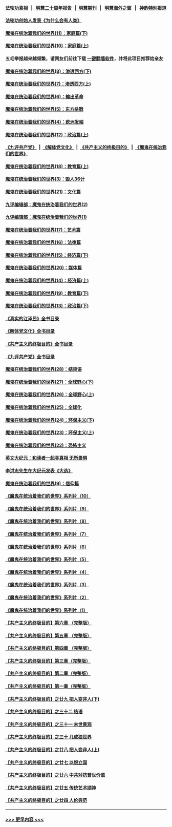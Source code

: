 #### [法轮功真相](https://github.com/gfw-breaker/truth/blob/master/README.md?t=0) &nbsp;&nbsp;|&nbsp;&nbsp; [明慧二十周年报告](https://github.com/gfw-breaker/mh-reports/blob/master/README.md?t=0) &nbsp;&nbsp;|&nbsp;&nbsp;[明慧期刊](https://github.com/gfw-breaker/mh-qikan) &nbsp;&nbsp;|&nbsp;&nbsp; [明慧海外之窗](https://github.com/gfw-breaker/mh-news/blob/master/README.md?t=0) &nbsp;&nbsp;|&nbsp;&nbsp; [神韵特别报道](https://github.com/gfw-breaker/mh-news/blob/master/shenyun.md?t=0)
#### [法轮功创始人发表《为什么会有人类》](../pages/nsc422/n13912117.md?t=02110344) 
#### [魔鬼在统治着我们的世界(11)：家庭篇(下)](../pages/nsc422/n10440961.md?t=02110344) 
#### [魔鬼在统治着我们的世界(10)：家庭篇(上)](../pages/nsc422/n10435448.md?t=02110344) 
#### 五毛举报越来越频繁，请网友们前往下载 [一键翻墙软件](https://github.com/gfw-breaker/ssr-accounts)，并将此项目推荐给亲友
#### [魔鬼在统治着我们的世界(8)：渗透西方(下)](../pages/nsc422/n10429603.md?t=02110344) 
#### [魔鬼在统治着我们的世界(7)：渗透西方(上)](../pages/nsc422/n10426013.md?t=02110344) 
#### [魔鬼在统治着我们的世界(6)：输出革命](../pages/nsc422/n10421536.md?t=02110344) 
#### [魔鬼在统治着我们的世界(5)：东方杀戮](../pages/nsc422/n10417707.md?t=02110344) 
#### [魔鬼在统治着我们的世界(4)：欧洲发端](../pages/nsc422/n10414890.md?t=02110344) 
#### [魔鬼在统治着我们的世界(12)：政治篇(上)](../pages/nsc422/n10444576.md?t=02110344) 
#### [《九评共产党》](https://github.com/begood0513/9ping.md/blob/master/README.md) &nbsp;|&nbsp; [《解体党文化》](../../../../jtdwh.md/blob/master/README.md)  &nbsp;|&nbsp; [《共产主义的终极目的》](../../../../gczydzjmd.md/blob/master/README.md) &nbsp;|&nbsp; [《魔鬼在统治我们的世界》](../../../../mgztzwmdsj.md/blob/master/README.md) 
#### [魔鬼在统治着我们的世界(18)：教育篇(上)](../pages/nsc422/n10526970.md?t=02110344) 
#### [魔鬼在统治着我们的世界(3)：毁人36计](../pages/nsc422/n10411583.md?t=02110344) 
#### [魔鬼在统治着我们的世界(21)：文化篇](../pages/nsc422/n10597706.md?t=02110344) 
#### [九评编辑部：魔鬼在统治着我们的世界(2)](../pages/nsc422/n10410036.md?t=02110344) 
#### [九评编辑部：魔鬼在统治着我们的世界(1)](../pages/nsc422/n10406825.md?t=02110344) 
#### [魔鬼在统治着我们的世界(17)：艺术篇](../pages/nsc422/n10499093.md?t=02110344) 
#### [魔鬼在统治着我们的世界(16)：法律篇](../pages/nsc422/n10485969.md?t=02110344) 
#### [魔鬼在统治着我们的世界(15)：经济篇(下)](../pages/nsc422/n10469975.md?t=02110344) 
#### [魔鬼在统治着我们的世界(20)：媒体篇](../pages/nsc422/n10586579.md?t=02110344) 
#### [魔鬼在统治着我们的世界(14)：经济篇(上)](../pages/nsc422/n10457370.md?t=02110344) 
#### [魔鬼在统治着我们的世界(19)：教育篇(下)](../pages/nsc422/n10564808.md?t=02110344) 
#### [魔鬼在统治着我们的世界(13)：政治篇(下)](../pages/nsc422/n10448270.md?t=02110344) 
#### [《真实的江泽民》全书目录](../pages/nsc422/n13721399.md?t=02110344) 
#### [《解体党文化》全书目录](../pages/nsc422/n13721157.md?t=02110344) 
#### [《共产主义的终极目的》全书目录](../pages/nsc422/n13721048.md?t=02110344) 
#### [《九评共产党》全书目录](../pages/nsc422/n13708085.md?t=02110344) 
#### [魔鬼在统治着我们的世界(28)：结束语](../pages/nsc422/n10936246.md?t=02110344) 
#### [魔鬼在统治着我们的世界(27)：全球野心(下)](../pages/nsc422/n10928319.md?t=02110344) 
#### [魔鬼在统治着我们的世界(26)：全球野心(上)](../pages/nsc422/n10900318.md?t=02110344) 
#### [魔鬼在统治着我们的世界(25)：全球化](../pages/nsc422/n10788205.md?t=02110344) 
#### [魔鬼在统治着我们的世界(24)：环保主义(下)](../pages/nsc422/n10695307.md?t=02110344) 
#### [魔鬼在统治着我们的世界(23)：环保主义(上)](../pages/nsc422/n10688613.md?t=02110344) 
#### [魔鬼在统治着我们的世界(22)：恐怖主义](../pages/nsc422/n10614727.md?t=02110344) 
#### [英文大纪元：和读者一起寻真相 无所畏惧](../pages/nsc422/n12542027.md?t=02110344) 
#### [李洪志先生在大纪元发表《大选》](../pages/nsc422/n12534746.md?t=02110344) 
#### [魔鬼在统治着我们的世界(9)：信仰篇](../pages/nsc422/n10432159.md?t=02110344) 
#### [《魔鬼在统治着我们的世界》系列片（10）](../pages/nsc422/n12292670.md?t=02110344) 
#### [《魔鬼在统治着我们的世界》系列片（9）](../pages/nsc422/n12290859.md?t=02110344) 
#### [《魔鬼在统治着我们的世界》系列片（8）](../pages/nsc422/n12287445.md?t=02110344) 
#### [《魔鬼在统治着我们的世界》系列片（7）](../pages/nsc422/n12283425.md?t=02110344) 
#### [《魔鬼在统治着我们的世界》系列片（6）](../pages/nsc422/n12282314.md?t=02110344) 
#### [《魔鬼在统治着我们的世界》系列片（5）](../pages/nsc422/n12281419.md?t=02110344) 
#### [《魔鬼在统治着我们的世界》系列片（4）](../pages/nsc422/n12274024.md?t=02110344) 
#### [《魔鬼在统治着我们的世界》系列片（3）](../pages/nsc422/n12271322.md?t=02110344) 
#### [《魔鬼在统治着我们的世界》系列片（2）](../pages/nsc422/n12269049.md?t=02110344) 
#### [《魔鬼在统治着我们的世界》系列片（1）](../pages/nsc422/n12267575.md?t=02110344) 
#### [【共产主义的终极目的】第六章 （完整版）](../pages/nsc422/n11428913.md?t=02110344) 
#### [【共产主义的终极目的】第五章 （完整版）](../pages/nsc422/n11428912.md?t=02110344) 
#### [【共产主义的终极目的】第四章 （完整版）](../pages/nsc422/n11428907.md?t=02110344) 
#### [【共产主义的终极目的】第三章（完整版）](../pages/nsc422/n11428848.md?t=02110344) 
#### [【共产主义的终极目的】第二章（完整版）](../pages/nsc422/n11428831.md?t=02110344) 
#### [【共产主义的终极目的】第一章（完整版）](../pages/nsc422/n11417651.md?t=02110344) 
#### [【共产主义的终极目的】之廿九 把人变非人(下)](../pages/nsc422/n11344140.md?t=02110344) 
#### [【共产主义的终极目的】之三十二 结语](../pages/nsc422/n11360535.md?t=02110344) 
#### [【共产主义的终极目的】之三十一 末世景观](../pages/nsc422/n11351129.md?t=02110344) 
#### [【共产主义的终极目的】之三十 几成狼世界](../pages/nsc422/n11348280.md?t=02110344) 
#### [【共产主义的终极目的】之廿八 把人变非人(上)](../pages/nsc422/n11340492.md?t=02110344) 
#### [【共产主义的终极目的】之廿七 以恨立国](../pages/nsc422/n11336944.md?t=02110344) 
#### [【共产主义的终极目的】之廿六 中共对抗普世价值](../pages/nsc422/n11324785.md?t=02110344) 
#### [【共产主义的终极目的】之廿五 传统艺术颂神](../pages/nsc422/n11296396.md?t=02110344) 
#### [【共产主义的终极目的】之廿四 人伦典范](../pages/nsc422/n11296397.md?t=02110344) 

----
#### [ >>> 更早内容 <<< ](../indexes/nsc422-earlier.md)
